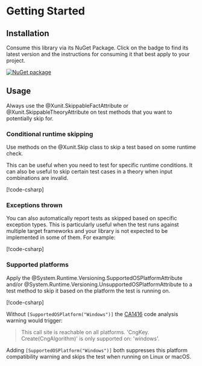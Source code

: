 # Getting Started

## Installation

Consume this library via its NuGet Package.
Click on the badge to find its latest version and the instructions for consuming it that best apply to your project.

[![NuGet package](https://img.shields.io/nuget/v/Xunit.SkippableFact.svg)](https://nuget.org/packages/Xunit.SkippableFact)

## Usage

Always use the @Xunit.SkippableFactAttribute or @Xunit.SkippableTheoryAttribute on test methods that you want to potentially skip for.

### Conditional runtime skipping

Use methods on the @Xunit.Skip class to skip a test based on some runtime check.

This can be useful when you need to test for specific runtime conditions.
It can also be useful to skip certain test cases in a theory when input combinations are invalid.

[!code-csharp[](../../samples/GettingStarted.cs#RuntimeCheck)]

### Exceptions thrown

You can also automatically report tests as skipped based on specific exception types.
This is particularly useful when the test runs against multiple target frameworks and
your library is not expected to be implemented in some of them. For example:

[!code-csharp[](../../samples/GettingStarted.cs#ThrownExceptions)]

### Supported platforms

Apply the @System.Runtime.Versioning.SupportedOSPlatformAttribute and/or @System.Runtime.Versioning.UnsupportedOSPlatformAttribute to a test method to skip it based on the platform the test is running on.

[!code-csharp[](../../samples/GettingStarted.cs#OSCheck)]

Without `[SupportedOSPlatform("Windows")]` the [CA1416][CA1416] code analysis warning would trigger:

> This call site is reachable on all platforms. 'CngKey. Create(CngAlgorithm)' is only supported on: 'windows'.

Adding `[SupportedOSPlatform("Windows")]` both suppresses this platform compatibility warning and skips the test when running on Linux or macOS.

[NuPkg]: https://www.nuget.org/packages/Xunit.SkippableFact
[CA1416]: https://learn.microsoft.com/dotnet/fundamentals/code-analysis/quality-rules/ca1416
